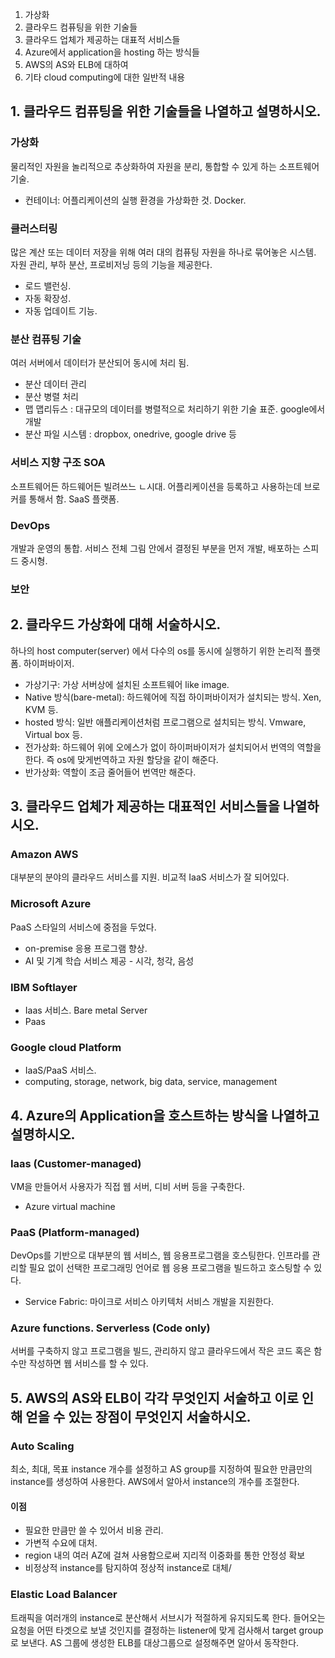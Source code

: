 1. 가상화
2. 클라우드 컴퓨팅을 위한 기술들
3. 클라우드 업체가 제공하는 대표적 서비스들
4. Azure에서 application을 hosting 하는 방식들
5. AWS의 AS와 ELB에 대하여
6. 기타 cloud computing에 대한 일반적 내용



## 1. 클라우드 컴퓨팅을 위한 기술들을 나열하고 설명하시오.
### 가상화
물리적인 자원을 놀리적으로 추상화하여 자원을 분리, 통합할 수 있게 하는 소프트웨어 기술.
- 컨테이너: 어플리케이션의 실행 환경을 가상화한 것. Docker.

### 클러스터링
많은 계산 또는 데이터 저장을 위해 여러 대의 컴퓨팅 자원을 하나로 묶어놓은 시스템. 자원 관리, 부하 분산, 프로비저닝 등의 기능을 제공한다.
- 로드 밸런싱.
- 자동 확장성.
- 자동 업데이트 기능.

### 분산 컴퓨팅 기술
여러 서버에서 데이터가 분산되어 동시에 처리 됨.
- 분산 데이터 관리
- 분산 병렬 처리
- 맵 맵리듀스 : 대규모의 데이터를 병렬적으로 처리하기 위한 기술 표준. google에서 개발
- 분산 파일 시스템 : dropbox, onedrive, google drive 등

### 서비스 지향 구조 SOA
소프트웨어든 하드웨어든 빌려쓰느 ㄴ시대. 어플리케이션을 등록하고 사용하는데 브로커를 통해서 함.
SaaS 플랫폼.

### DevOps
개발과 운영의 통합. 서비스 전체 그림 안에서 결정된 부분을 먼저 개발, 배포하는 스피드 중시형.

### 보안


## 2. 클라우드 가상화에 대해 서술하시오.
하나의 host computer(server) 에서 다수의 os를 동시에 실행하기 위한 논리적 플랫폼. 하이퍼바이저.
- 가상기구: 가상 서버상에 설치된 소프트웨어 like image.
- Native 방식(bare-metal): 하드웨어에 직접 하이퍼바이저가 설치되는 방식. Xen, KVM 등.
- hosted 방식: 일반 애플리케이션처럼 프로그램으로 설치되는 방식. Vmware, Virtual box 등.
- 전가상화: 하드웨어 위에 오에스가 없이 하이퍼바이저가 설치되어서 번역의 역할을 한다. 즉 os에 맞게번역하고 자원 할당을 같이 해준다.
- 반가상화: 역할이 조금 줄어들어 번역만 해준다.


## 3. 클라우드 업체가 제공하는 대표적인 서비스들을 나열하시오.
### Amazon AWS
대부분의 분야의 클라우드 서비스를 지원. 비교적 IaaS 서비스가 잘 되어있다.

### Microsoft Azure
PaaS 스타일의 서비스에 중점을 두었다.
- on-premise 응용 프로그램 향상.
- AI 및 기계 학습 서비스 제공 - 시각, 청각, 음성

### IBM Softlayer
- Iaas 서비스. Bare metal Server
- Paas

### Google cloud Platform
- IaaS/PaaS 서비스.
- computing, storage, network, big data, service, management

## 4. Azure의 Application을 호스트하는 방식을 나열하고 설명하시오.
### Iaas (Customer-managed)
VM을 만들어서 사용자가 직접 웹 서버, 디비 서버 등을 구축한다.
- Azure virtual machine

### PaaS (Platform-managed)
DevOps를 기반으로 대부분의 웹 서비스, 웹 응용프로그램을 호스팅한다. 인프라를 관리할 필요 없이 선택한 프로그래밍 언어로 웹 응용 프로그램을 빌드하고 호스팅할 수 있다.
- Service Fabric: 마이크로 서비스 아키텍처 서비스 개발을 지원한다.

### Azure functions. Serverless (Code only)
서버를 구축하지 않고 프로그램을 빌드, 관리하지 않고 클라우드에서 작은 코드 혹은 함수만 작성하면 웹 서비스를 할 수 있다.


## 5. AWS의 AS와 ELB이 각각 무엇인지 서술하고 이로 인해 얻을 수 있는 장점이 무엇인지 서술하시오.
### Auto Scaling
최소, 최대, 목표 instance 개수를 설정하고 AS group를 지정하여 필요한 만큼만의 instance를 생성하여 사용한다. AWS에서 알아서 instance의 개수를 조절한다.
#### 이점
- 필요한 만큼만 쓸 수 있어서 비용 관리.
- 가변적 수요에 대처.
- region 내의 여러 AZ에 걸쳐 사용함으로써 지리적 이중화를 통한 안정성 확보
- 비정상적 instance를 탐지하여 정상적 instance로 대체/

### Elastic Load Balancer
트래픽을 여러개의 instance로 분산해서 서브시가 적절하게 유지되도록 한다. 들어오는 요청을 어떤 타겟으로 보낼 것인지를 결정하는 listener에 맞게 검사해서 target group로 보낸다.
AS 그룹에 생성한 ELB를 대상그룹으로 설정해주면 알아서 동작한다.  
